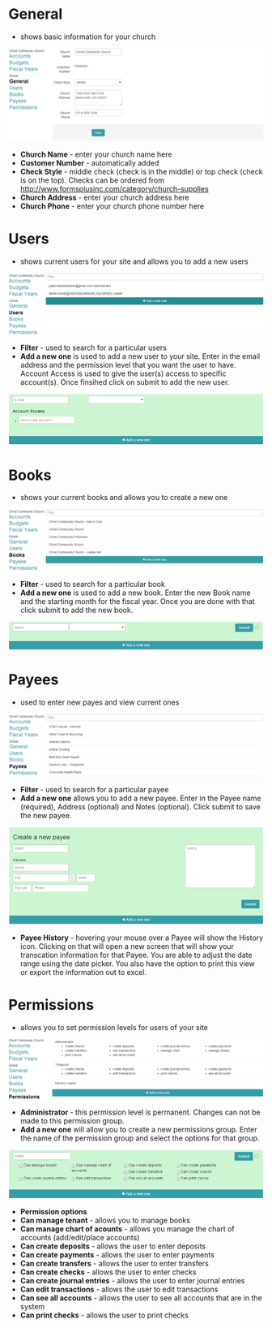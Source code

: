

# General
- shows basic information for your church

![Alt Text](images/generalsettings.JPG "")

* **Church Name** - enter your church name here
* **Customer Number** - automatically added
* **Check Style** - middle check (check is in the middle) or top check (check is on the top).  Checks can be ordered from http://www.formsplusinc.com/category/church-supplies
* **Church Address** - enter your church address here
* **Church Phone** - enter your church phone number here

# Users
- shows current users for your site and allows you to add a new users

![Alt Text](images/usersettings.JPG "")

* **Filter** - used to search for a particular users
* **Add a new one** is used to add a new user to your site.  Enter in the email address and the permission level that you want the user to have.  Account Access is used to give the user(s) access to specific account(s).  Once finsihed click on submit to add the new user.

![Alt Text](images/addanewuser.JPG "")

# Books
- shows your current books and allows you to create a new one

![Alt Text](images/books.JPG "")

* **Filter** - used to search for a particular book
* **Add a new one** is used to add a new book.  Enter the new Book name and the starting month for the fiscal year.  Once you are done with that click submit to add the new book.

![Alt Text](images/addanewbook.JPG "")

# Payees
- used to enter new payes and view current ones

![Alt Text](images/payees.JPG "")

* **Filter** - used to search for a particular payee
* **Add a new one** allows you to add a new payee.  Enter in the Payee name (required), Address (optional) and Notes (optional).  Click submit to save the new payee.

![Alt Text](images/createapayee.JPG "")

* **Payee History** - hovering your mouse over a Payee will show the History icon.  Clicking on that will open a new screen that will show your transcation information for that Payee.  You are able to adjust the date range using the date picker.  You also have the option to print this view or export the information out to excel.

# Permissions
- allows you to set permission levels for users of your site

![Alt Text](images/permissions.JPG "")

* **Administrator** - this permission level is permanent.  Changes can not be made to this permission group.
* **Add a new one** will allow you to create a new permissions group.  Enter the name of the permission group and select the options for that group.

![Alt Text](images/addpermissionsgroup.JPG "")

* **Permission options**
 * **Can manage tenant** - allows you to manage books
  *   **Can manage chart of acounts** - allows you manage the chart of accounts (add/edit/place accounts)
  *   **Can create deposits** - allows the user to enter deposits
  *   **Can create payments** - allows the user to enter payments
  *   **Can create transfers** - allows the user to enter transfers
  *   **Can create checks** - allows the user to enter checks
  *   **Can create journal entries** - allows the user to enter journal entries
  *   **Can edit transactions** - allows the user to edit transactions
  *   **Can see all accounts** - allows the user to see all accounts that are in the system
  *   **Can print checks** - allows the user to print checks





